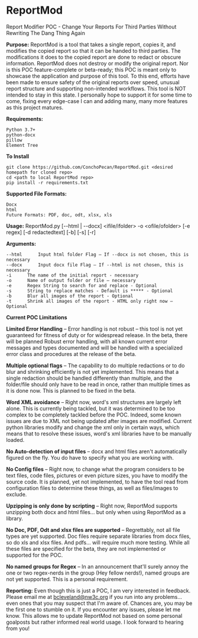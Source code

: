 # ReportMod
Report Modifier POC - Change Your Reports For Third Parties Without Rewriting The Dang Thing Again

**Purpose:**
	ReportMod is a tool that takes a single report, copies it, and modifies the copied report so that it can be handed to third parties. The modifications it does to the copied report are done to redact or obscure information.
	ReportMod does not destroy or modify the original report. Nor is this POC feature-complete or beta-ready; this POC is meant only to showcase the application and purpose of this tool. To this end, efforts have been made to ensure safety of the original reports over speed, unusual report structure and supporting non-intended workflows. This tool is NOT intended to stay in this state. I personally hope to support it for some time to come, fixing every edge-case I can and adding many, many more features as this project matures.

**Requirements:**

	Python 3.7+
	python-docx
	pillow
	Element Tree

**To Install**

	git clone https://github.com/ConchoPecan/ReportMod.git <desired homepath for cloned repo>
	cd <path to local ReportMod repo>
	pip install -r requirements.txt

**Supported File Formats:**

	Docx
	html
	Future Formats: PDF, doc, odt, xlsx, xls

**Usage:**
	ReportMod.py [--html | --docx] <ifile/ifolder> -o <ofile/ofolder> [-e regex] [-d redactedtext] [-b] [-s] [-r]

**Arguments:**

	--html		Input html folder Flag – If --docx is not chosen, this is necessary
	--docx		Input docx file Flag – If --html is not chosen, this is necessary
	-i		The name of the initial report - necessary
	-o		Name of output folder or file – necessary
	-e		Regex String to search for and replace - Optional
	-s		String to replace matches - Default is ***** - Optional
	-b		Blur all images of the report - Optional
	-t		Shrink all images of the report - HTML only right now – Optional

**Current POC Limitations**

**Limited Error Handling** – Error handling is not robust – this tool is not yet guaranteed for fitness of duty or for widespread release. In the beta, there will be planned Robust error handling, with all known current error messages and types documented and will be handled with a specialized error class and procedures at the release of the beta.

**Multiple optional flags** – The capability to do multiple redactions or to do blur and shrinking efficiently is not yet implemented. This means that a single redaction should be handled differently than multiple, and the folder/file should only have to be read in once, rather than multiple times as it is done now. This is planned to be fixed in the beta.

**Word XML avoidance** – Right now, word's xml structures are largely left alone. This is currently being tackled, but it was determined to be too complex to be completely tackled before the POC. Indeed, some known issues are due to XML not being updated after images are modified. Current python libraries modify and change the xml only in certain ways, which means that to resolve these issues, word's xml libraries have to be manually loaded.

**No Auto-detection of input files** – docx and html files aren't automatically figured on the fly. You do have to specify what you are working with.

**No Config files** – Right now, to change what the program considers to be text files, code files, pictures or even picture sizes, you have to modify the source code. It is planned, yet not implemented, to have the tool read from configuration files to determine these things, as well as files/images to exclude.

**Upzipping is only done by scripting** – Right now, ReportMod supports unzipping both docx and html files... but only when using ReportMod as a library.

**No Doc, PDF, Odt and xlsx files are supported** – Regrettably, not all file types are yet supported. Doc files require separate libraries from docx files, so do xls and xlsx files. And pdfs... will require much more testing. While all these files are specified for the beta, they are not implemented or supported for the POC.

**No named groups for Regex** – In an announcement that'll surely annoy the one or two regex-nerds in the group (Hey fellow nerds!), named groups are not yet supported. This is a personal requirement.

**Reporting:**
	Even though this is just a POC, I am very interested in feedback. Please email me at bcleveland@nw3c.org if you run into any problems... even ones that you may suspect that I'm aware of. Chances are, you may be the first one to stumble on it. If you encounter any issues, please let me know. This allows me to update ReportMod not based on some personal goalposts but rather informed real world usage. I look forward to hearing from you!

